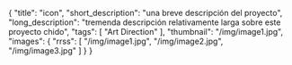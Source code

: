 {
"title": "icon",
  "short_description": "una breve descripción del proyecto",
  "long_description": "tremenda descripción relativamente larga sobre este proyecto chido",
  "tags": [
    "Art Direction"
  ],
  "thumbnail": "/img/image1.jpg",
  "images": {
    "rrss": [
      "/img/image1.jpg",
      "/img/image2.jpg",
      "/img/image3.jpg"
    ]
  }
}
